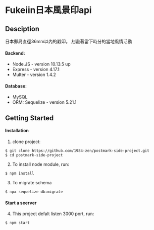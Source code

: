 # Fukeiin日本風景印api
## Desciption
日本郵局直徑36mm以內的戳印， 刻畫著當下時分的當地風情活動<br />

#### Backend: 
- Node.JS - version 10.13.5 up
- Express - version 4.17.1
- Multer - version 1.4.2
#### Database:
- MySQL
- ORM: Sequelize - version 5.21.1

## Getting Started
#### Installation
1. clone project:
```
$ git clone https://github.com/1984-zen/postmark-side-project.git
$ cd postmark-side-project
```
2. To install node module, run:
```
$ npm install
```
3. To migrate schema
```
$ npx sequelize db:migrate
```
#### Start a seerver
4. This project defalt listen 3000 port, run:
```
$ npm start
```